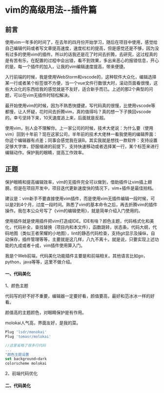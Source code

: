 # vim的高级用法--插件篇

## 前言

使用vim一年多的时间了，在去年的四月份开始学习，随后在项目中使用，感觉给自己编辑代码或者写文章提高速度，速度杠杠的提高，但是感觉还是不够，因为没有过多的使用vim的插件。所以的话我还是花了时间去折腾，去研究，这过程真的是有苦有乐，在配置的过程中会出错，看不到效果，多出来恶心的报错信息，开心的是，每一个插件的加入，让我的vim编辑速度提高，带来便捷。

入行前端的时候，我是使用WebStorm和vscode的，这种软件大众化，编辑选择某一行或者某个标签很不方便，当一个vue文件行数很大时，滚动页面看很慢，这些大众化的东西给我的感觉就是不友好，适合新手而已。上述的那2个典型的问题，可以在vim无插件时轻松解决。

最开始使用vim的时候，因为不熟悉快捷键，写代码真的很慢，比使用vscode等都慢，让人怀疑，花时间去折腾vim，真的值得吗？真的想一下子换回vscode的。幸亏坚持下来，10天速度追上来，后面就是反超。

使用vim，别人会不理解你。上一家公司的时候，技术大佬说：为什么要（使用vim）回到十年前？现在这家公司，半年前的技术大佬林一看我使用的编辑界面：你这个编辑器有点差；同事会感觉我在装B。其实我就是想找一款软件：支持设置足够大字体，舒服缩进的前提下，支持快速移动或者选择某一行，某个标签来进行编辑动作。保护我的眼睛，提高工作效率。

## 正题

保护眼睛和提高编辑效率，vim的无插件完全可以做到，借助插件让vim插上翅膀。但是在项目开发中，项目迭代更新速度快的情况下，vim+插件是最佳拍档。

建议是：vim新手不要直接使用vim插件，而是使用vim无插件编辑一段时候，可以是2到4个月，过度一段时间。熟悉了vim的基本命令之后，再去折腾vim的插件操作。我在本公众号写了《vim的编辑使用》，就是简单介绍入门使用的。

使用插件就是使用插件把vim打造成IDE。IDE有啥？颜色主题，代码格式化和美化，代码补全，查找替换（项目内和本文件），函数跳转，状态条，代码大纲，代码地图（类似王者荣耀的小地图），lint的静态代码检查，支持git显示及操纵，自动保存，插件管理等等，主要就是这几样，八九不离十。就是说，只要实现上述功能的九成或者十成，vim插件使用算入门。

我是个Web前端，代码美化功能插件主要是和前端相关。其他语言比如go，python，java等等，这里不做介绍。

#### 一、代码美化

1、颜色主题

代码写的好不好不重要，编辑器一定要好看，颜值要高，最好和范冰冰一样的好看。

颜值高的主题颜色，对眼睛保护是有作用。

molokai人气高，界面友好，是我的菜。

```javascript
Plug 'lsdr/monokai'
Plug 'tomasr/molokai'

//这里省略了很多行代码
...
"颜色主题设置
set background=dark
colorscheme molokai
```

2、前端代码优化



#### 二、代码美化




